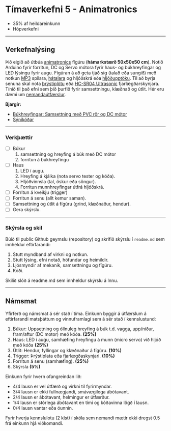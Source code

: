 # Tímaverkefni 5 - Animatronics 

- 35% af heildareinkunn
- Hópverkefni 

---

## Verkefnalýsing

Þið eigið að útbúa [animatronics](https://github.com/VESM1VS/AFANGI/wiki/Mekatr%C3%B3nik#animatronics) fígúru (**hámarkstærð 50x50x50 cm**). Notið Arduino fyrir forritun, DC og Servo mótora fyrir haus- og búkhreyfingar og LED lýsingu fyrir augu. Fígúran á að geta tjáð sig (talað eða sungið) með notkun [MP3](https://www.dfrobot.com/product-1121.html) spilara, [hátalara](https://thepihut.com/products/stereo-enclosed-speaker-set-3w-4-ohm) og hljóðskrá eða [hljóðupptöku](https://www.audacityteam.org/). Til að byrja senuna skal nota [þrýstiplötu](https://www.instructables.com/Use-a-DIY-Pressure-Plate-Switch-to-Automate-Your-H/) eða [HC-SR04 Ultrasonic](https://lastminuteengineers.com/arduino-sr04-ultrasonic-sensor-tutorial/) fjarlægðarskynjara. Tínið til það efni sem þið þurfið fyrir samsettningu, klæðnað og útlit. Hér eru dæmi um [nemandaútfærslur](https://github.com/TskoliV5).


**Bjargir:**
- [Búkhreyfingar: Samsettning með PVC rör og DC mótor](https://github.com/VESM1VS/AFANGI/blob/main/Kennsluefni/Bukhreyfingar.md)
- [Sýnikóðar](https://github.com/VESM1VS/AFANGI/blob/main/Kennsluefni/forritun_lokaverkefni.md) 

---

### Verkþættir

- [ ] Búkur 
   1. samsettning og hreyfing á búk með DC mótor 
   1. forritun á búkhreyfingu
- [ ] Haus 
   1. LED í augu.
   1. Hreyfing á kjálka (nota servo tester og kóða).
   1. Hljóðvinnsla (tal, öskur eða söngur).
   1. Forritun munnhreyfingar útfrá hljóðskrá.
- [ ] Forritun á kveikju (trigger) 
- [ ] Forritun á senu (allt kemur saman).
- [ ] Samsettning og útlit á fígúru (grind, klæðnaður, hendur).
- [ ] Gera skýrslu.
 
---

### Skýrsla og skil
Búið til public Github geymslu (repository) og skrifið skýrslu í `readme.md` sem innheldur eftirfarandi: 

1. Stutt myndband af virkni og notkun. 
1. Stutt lýsing, efni notað, höfundar og heimildir.
1. Ljósmyndir af mekaník, samsettningu og fígúru.
1. Kóði.

Skilið slóð á readme.md sem innheldur skýrslu á Innu. 

--- 

## Námsmat 

Yfirferð og námsmat á sér stað í tíma. Einkunn byggir á útfærslum á eftirfarandi matsþáttum og vinnuframlagi sem á sér stað í kennslustund:

1. Búkur: Uppsetning og ólínuleg hreyfing á búk t.d. vagga, upp/niður, fram/aftur (DC motor) með kóða. **(25%)**
1. Haus: LED í augu, samhæfing hreyfingu á munn (micro servo) við hljóð með kóða **(25%)**
1. Útlit: Hendur, fyllingar og klæðnaður á fígúru. **(10%)**
1. Trigger: Þrýstiplata eða fjarlægðaskynjari. **(10%)**
1. Forritun á senu (samhæfing). **(25%)**
1. Skýrsla **(5%)**


Einkunn fyrir hvern ofangreindan lið: 

- 4/4 lausn er vel útfærð og virkni til fyrirmyndar.
- 3/4 lausn er ekki fullnægjandi, smávægilega ábótavant.
- 2/4 lausn er ábótavant, helmingur er útfærður.
- 1/4 lausn er stórlega ábótavant en tími og kóðavinna lögð í lausn.
- 0/4 lausn vantar eða óunnin.

Fyrir hverja kennslulotu (2 klst) í skóla sem nemandi mætir ekki dregst 0.5 frá einkunn hjá viðkomandi. 


<!--
aukakrafa: 1-3 axis gimbal hreyfing á háls með haus, höndum, olnboga með servos.
-->

<!--
[PIR](https://lastminuteengineers.com/pir-sensor-arduino-tutorial/) hreyfiskynjara með [röraútfærslu](https://www.youtube.com/watch?v=aPhuZUS0zrc&ab_channel=Halstaff%27sAnimatronicWorkshop).
-->
